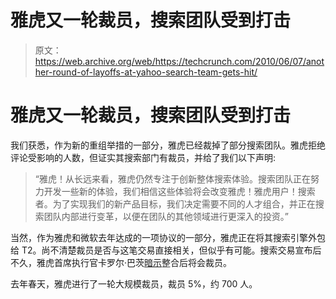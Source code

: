 # 雅虎又一轮裁员，搜索团队受到打击 

> 原文：<https://web.archive.org/web/https://techcrunch.com/2010/06/07/another-round-of-layoffs-at-yahoo-search-team-gets-hit/>

# 雅虎又一轮裁员，搜索团队受到打击

我们获悉，作为新的重组举措的一部分，雅虎已经裁掉了部分搜索团队。雅虎拒绝评论受影响的人数，但证实其搜索部门有裁员，并给了我们以下声明:

> “雅虎！从长远来看，雅虎仍然专注于创新整体搜索体验。搜索团队正在努力开发一些新的体验，我们相信这些体验将会改变雅虎！雅虎用户！搜索者。为了实现我们的新产品目标，我们决定需要不同的人才组合，并正在搜索团队内部进行变革，以便在团队的其他领域进行更深入的投资。”

当然，作为雅虎和微软去年达成的一项协议的一部分，雅虎正在将其搜索引擎外包给 T2。尚不清楚裁员是否与这笔交易直接相关，但似乎有可能。搜索交易宣布后不久，雅虎首席执行官卡罗尔·巴茨[暗示](https://web.archive.org/web/20221207070059/http://www.businessinsider.com/carol-bartz-confirms-more-yahoo-layoffs-on-the-way-2009-7)整合后将会裁员。

去年春天，雅虎进行了一轮大规模裁员，裁员 5%，约 700 人。